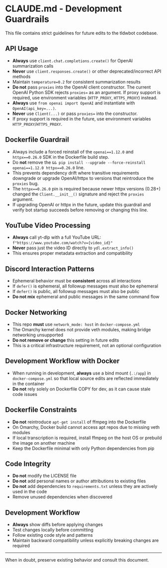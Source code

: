 # CLAUDE.md - Development Guardrails

This file contains strict guidelines for future edits to the tldwbot codebase.

## API Usage

- **Always** use `client.chat.completions.create()` for OpenAI summarization calls
- **Never** use `client.responses.create()` or other deprecated/incorrect API methods
- Maintain `temperature=0.2` for consistent summarization results
- **Do not** pass `proxies` into the OpenAI client constructor. The current OpenAI Python SDK rejects `proxies=` as an argument. If proxy support is required, use environment variables (`HTTP_PROXY`, `HTTPS_PROXY`) instead.
- **Always** use `from openai import OpenAI` and instantiate with `OpenAI(api_key=...)`.
- **Never** use `Client(...)` or pass `proxies=` into the constructor.
- If proxy support is required in the future, use environment variables `HTTP_PROXY`/`HTTPS_PROXY`.

## Dockerfile Guardrail

- Always include a forced reinstall of the `openai==1.12.0` and `httpx==0.26.0` SDK in the Dockerfile build step.
- Do **not** remove the `&& pip install --upgrade --force-reinstall openai==1.12.0 httpx==0.26.0` line.
- This prevents dependency drift where transitive requirements downgrade or upgrade OpenAI/httpx to versions that reintroduce the `proxies` bug.
- The `httpx==0.26.0` pin is required because newer httpx versions (0.28+) changed the `Client.__init__()` signature and reject the `proxies` argument.
- If upgrading OpenAI or httpx in the future, update this guardrail and verify bot startup succeeds before removing or changing this line.

## YouTube Video Processing

- **Always** call yt-dlp with a full YouTube URL: `f"https://www.youtube.com/watch?v={video_id}"`
- **Never** pass just the video ID directly to `ydl.extract_info()`
- This ensures proper metadata extraction and compatibility

## Discord Interaction Patterns

- Ephemeral behavior must be **consistent** across all interactions
- If `defer()` is ephemeral, all followup messages must also be ephemeral
- If `defer()` is public, all followup messages must also be public
- **Do not mix** ephemeral and public messages in the same command flow

## Docker Networking

- This repo **must** use `network_mode: host` in `docker-compose.yml`
- The Omarchy kernel does not provide veth modules, making bridge networking unsupported
- **Do not remove or change** this setting in future edits
- This is a critical infrastructure requirement, not an optional configuration

## Development Workflow with Docker

- When running in development, **always** use a bind mount (`.:/app`) in `docker-compose.yml` so that local source edits are reflected immediately in the container
- **Do not** rely solely on Dockerfile COPY for dev, as it can cause stale code issues

## Dockerfile Constraints

- **Do not** reintroduce `apt-get install` of ffmpeg into the Dockerfile
- On Omarchy, Docker build cannot access apt repos due to missing veth modules
- If local transcription is required, install ffmpeg on the host OS or prebuild the image on another machine
- Keep the Dockerfile minimal with only Python dependencies from pip

## Code Integrity

- **Do not** modify the LICENSE file
- **Do not** add personal names or author attributions to existing files
- **Do not** add dependencies to `requirements.txt` unless they are actively used in the code
- Remove unused dependencies when discovered

## Development Workflow

- **Always** show diffs before applying changes
- Test changes locally before committing
- Follow existing code style and patterns
- Maintain backward compatibility unless explicitly breaking changes are required

---

When in doubt, preserve existing behavior and consult this document.
